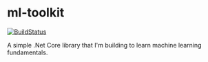 # ml-toolkit
[![BuildStatus](https://travis-ci.org/PureMunky/ml-toolkit.svg?branch=master)](https://travis-ci.org/PureMunky/ml-toolkit)

A simple .Net Core library that I'm building to learn machine learning fundamentals.
